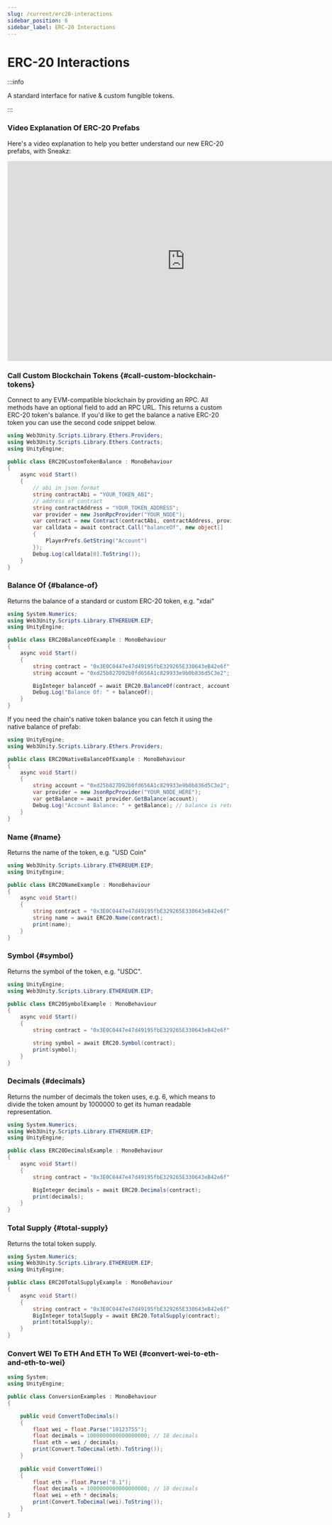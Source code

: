 ```yaml
---
slug: /current/erc20-interactions
sidebar_position: 6
sidebar_label: ERC-20 Interactions
---
```



# ERC-20 Interactions

:::info

A standard interface for native & custom fungible tokens.

:::

### Video Explanation Of ERC-20 Prefabs

Here's a video explanation to help you better understand our new ERC-20 prefabs, with Sneakz:
<iframe width="800" height="450" src="https://www.youtube.com/embed/2ysoDRCru4c?list=PLPn3rQCo3XrP6kFaurgMfMQBsyppYBhqW" title="Interacting With ERC-20 Prefabs On web3.unity v2" frameborder="0" allow="accelerometer; autoplay; clipboard-write; encrypted-media; gyroscope; picture-in-picture; web-share" allowfullscreen></iframe>

### Call Custom Blockchain Tokens {#call-custom-blockchain-tokens}

Connect to any EVM-compatible blockchain by providing an RPC. All methods have an optional field to add an RPC URL. This returns a custom ERC-20 token's balance. If you'd like to get the balance a native ERC-20 token you can use the second code snippet below.

```csharp
using Web3Unity.Scripts.Library.Ethers.Providers;
using Web3Unity.Scripts.Library.Ethers.Contracts;
using UnityEngine;

public class ERC20CustomTokenBalance : MonoBehaviour
{
    async void Start()
    {
        // abi in json format
        string contractAbi = "YOUR_TOKEN_ABI";
        // address of contract
        string contractAddress = "YOUR_TOKEN_ADDRESS";
        var provider = new JsonRpcProvider("YOUR_NODE");
        var contract = new Contract(contractAbi, contractAddress, provider);
        var calldata = await contract.Call("balanceOf", new object[]
        {
            PlayerPrefs.GetString("Account")
        });
        Debug.Log(calldata[0].ToString());
    }
}
```

### Balance Of {#balance-of}

Returns the balance of a standard or custom ERC-20 token, e.g. "xdai"

```csharp
using System.Numerics;
using Web3Unity.Scripts.Library.ETHEREUEM.EIP;
using UnityEngine;

public class ERC20BalanceOfExample : MonoBehaviour
{
    async void Start()
    {
        string contract = "0x3E0C0447e47d49195fbE329265E330643eB42e6f";
        string account = "0xd25b827D92b0fd656A1c829933e9b0b836d5C3e2";

        BigInteger balanceOf = await ERC20.BalanceOf(contract, account);
        Debug.Log("Balance Of: " + balanceOf);
    }
}
```

If you need the chain's native token balance you can fetch it using the native balance of prefab:

```csharp
using UnityEngine;
using Web3Unity.Scripts.Library.Ethers.Providers;

public class ERC20NativeBalanceOfExample : MonoBehaviour
{
    async void Start()
    {
        string account = "0xd25b827D92b0fd656A1c829933e9b0b836d5C3e2";
        var provider = new JsonRpcProvider("YOUR_NODE_HERE");
        var getBalance = await provider.GetBalance(account);
        Debug.Log("Account Balance: " + getBalance); // balance is returned in wei
    }
}
```

### Name {#name}

Returns the name of the token, e.g. "USD Coin"

```csharp
using Web3Unity.Scripts.Library.ETHEREUEM.EIP;
using UnityEngine;

public class ERC20NameExample : MonoBehaviour
{
    async void Start()
    {
        string contract = "0x3E0C0447e47d49195fbE329265E330643eB42e6f";
        string name = await ERC20.Name(contract);
        print(name);
    }
}
```

### Symbol {#symbol}

Returns the symbol of the token, e.g. "USDC".

```csharp
using UnityEngine;
using Web3Unity.Scripts.Library.ETHEREUEM.EIP;

public class ERC20SymbolExample : MonoBehaviour
{
    async void Start()
    {
        string contract = "0x3E0C0447e47d49195fbE329265E330643eB42e6f";

        string symbol = await ERC20.Symbol(contract);
        print(symbol);
    }
}
```

### Decimals {#decimals}

Returns the number of decimals the token uses, e.g. 6, which means to divide the token amount by 1000000 to get its human readable representation.

```csharp
using System.Numerics;
using Web3Unity.Scripts.Library.ETHEREUEM.EIP;
using UnityEngine;

public class ERC20DecimalsExample : MonoBehaviour
{
    async void Start()
    {
        string contract = "0x3E0C0447e47d49195fbE329265E330643eB42e6f";

        BigInteger decimals = await ERC20.Decimals(contract);
        print(decimals);
    }
}
```

### Total Supply {#total-supply}

Returns the total token supply.

```csharp
using System.Numerics;
using Web3Unity.Scripts.Library.ETHEREUEM.EIP;
using UnityEngine;

public class ERC20TotalSupplyExample : MonoBehaviour
{
    async void Start()
    {
        string contract = "0x3E0C0447e47d49195fbE329265E330643eB42e6f";
        BigInteger totalSupply = await ERC20.TotalSupply(contract);
        print(totalSupply);
    }
}
```

### Convert WEI To ETH And ETH To WEI {#convert-wei-to-eth-and-eth-to-wei}

```csharp
using System;
using UnityEngine;

public class ConversionExamples : MonoBehaviour
{

    public void ConvertToDecimals()
    {
        float wei = float.Parse("10123755");
        float decimals = 1000000000000000000; // 18 decimals
        float eth = wei / decimals;
        print(Convert.ToDecimal(eth).ToString());
    }
    
    public void ConvertToWei()
    {
        float eth = float.Parse("0.1");
        float decimals = 1000000000000000000; // 18 decimals
        float wei = eth * decimals;
        print(Convert.ToDecimal(wei).ToString());
    }
}
```
